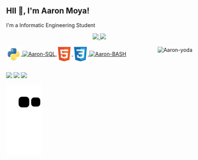 ## HII 🖖, I'm Aaron Moya!

I'm a Informatic Engineering Student

<div align="center">
  <a href="https://github.com/j0k3rD0ck3r">
  <img height="180em" src="https://github-readme-stats.vercel.app/api?username=j0k3rD0ck3r&show_icons=true&theme=dark&include_all_commits=true&count_private=true"/>
  <img height="180em" src="https://github-readme-stats.vercel.app/api/top-langs/?username=j0k3rD0ck3r&layout=compact&langs_count=7&theme=dark"/>
</div>


<div style="display: inline block"><br>
  <img align="center" alt="Aaron-Python" height="40" wldth="40" src="https://raw.githubusercontent.com/devicons/devicon/master/icons/python/python-original.svg">
  <img align="center" alt="Aaron-SQL" height="40" width="40" src="https://cdn.jsdelivr.net/gh/devicons/devicon/icons/mysql/mysql-plain.svg">
<!--   <img align="center" alt="Aaron-Js" height="30" width="40" src="https://raw.githubusercontent.com/devicons/devicon/master/icons/javascript/javascript-plain.svg">
  <img align="center" alt="Aaron-Ts" height="30" width="40" src="https://raw.githubusercontent.com/devicons/devicon/master/icons/typescript/typescript-plain.svg"> -->
  <img align="center" alt="Aaron-HTML" height="40" width="40" src="https://raw.githubusercontent.com/devicons/devicon/master/icons/html5/html5-original.svg">
  <img align="center" alt="Aaron-CSS" height="40" width="40" src="https://raw.githubusercontent.com/devicons/devicon/master/icons/css3/css3-original.svg">
  <img align="center" alt="Aaron-BASH" height="40" wldth="40" src="https://cdn.jsdelivr.net/gh/devicons/devicon/icons/bash/bash-plain.svg">
  <img align="right" alt="Aaron-yoda" height="100" wldth="100"src="https://c.tenor.com/fK0qAu06Y50AAAAC/pepe-hacker.gif">
</div>

  ##

<div>
<!--   <a href="https://www.youtube.com/channel/UC-uuuZbYOAAŁ9CViNzvc-Q" target="_blank"><img src="https://img.shields.io/badge/YouTube-FFee00?style-for-the-badgeklog0-youtube&logoColor-white targetblank"></a> -->
  <a href="https://instagram.com/aaron_moya22" target="blank"><img src="https://img.shields.io/badge/Instagram-E4405F?style=for-the-badge&logo=instagram&logoColor=white" target="_blank"></a>
<!--   <a href="https://ww.twitch.tv/rafaballerinii" target="blank"><img src="https://img.shields.io/badge/Twitch-9146FF?style-for-the-badge&logo-twitch&logoColor-white"
target="_blank"></a> -->
  <a href="https://www.twitter.com/aaron_moya22" target="blank"><img src="https://img.shields.io/badge/Twitter-1DA1F2?style=for-the-badge&logo=twitter&logoColor=white"
target="_blank"></a>
<!--   <a href="https://discord.gg/G9GPg5SA75" target="_blank"><img src="https://img.shields.io/badge/Discord-7289DA?style-for-the-badge&logo-discord8logoColor-white" target="_blank"></a> -->
  <a href="mailto:contato@agm.moya@alumno.um.edu.ar"><img src="https://img.shields.io/badge/Gmail-D14836?style=for-the-badge&logo=gmail&logoColor=white"></a>
<!--   <a href="https://..linkedin.com/in/rafaella-ballerini-45875e16a" target="_blank"><img src="https://img.shields.io/badge/-LinkedIn-%23007785?style-for-the-badge&logo-linkedin&logoColor-white" target="_blank"></a> -->
  
![snake animation](https://github.com/j0k3rD0ck3r/j0k3rD0ck3r/blob/output/github-contribution-grid-snake.svg)
  
</div>









